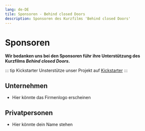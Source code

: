 ```yaml
---
lang: de-DE
tile: Sponsoren - Behind closed Doors
description: Sponsoren des Kurzfilms 'Behind closed Doors'
---
```


# Sponsoren

**Wir bedanken uns bei den Sponsoren führ ihre Unterstützung des Kurzfilms _Behind closed Doors_.**

::: tip Kickstarter
Unsterstütze unser Projekt auf [Kickstarter](https://www.kickstarter.com/projects/415863944/behind-closed-doors-3)
:::

## Unternehmen

* Hier könnte das Firmenlogo erscheinen

## Privatpersonen

* Hier könnte dein Name stehen
